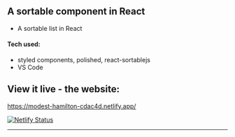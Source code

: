 ## A sortable component in React


* A sortable list in React


#### Tech used: 
- styled components, polished, react-sortablejs
- VS Code


## View it live - the website:
https://modest-hamilton-cdac4d.netlify.app/

[![Netlify Status](https://api.netlify.com/api/v1/badges/c77ee53c-7c10-4e83-adb2-b77524263228/deploy-status)](https://app.netlify.com/sites/modest-hamilton-cdac4d/deploys)









-----------------


